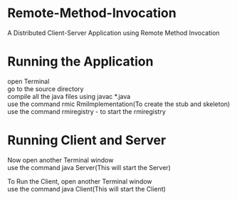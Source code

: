 # Remote-Method-Invocation
A Distributed Client-Server Application using Remote Method Invocation

# Running the Application
open Terminal  
go to the source directory  
compile all the java files using javac *.java  
use the command rmic RmiImplementation(To create the stub and skeleton)  
use the command rmiregistry - to start the rmiregistry  

# Running Client and Server

Now open another Terminal window  
use the command java Server(This will start the Server)

To Run the Client, open another Terminal window  
use the command java Client(This will start the Client)  
